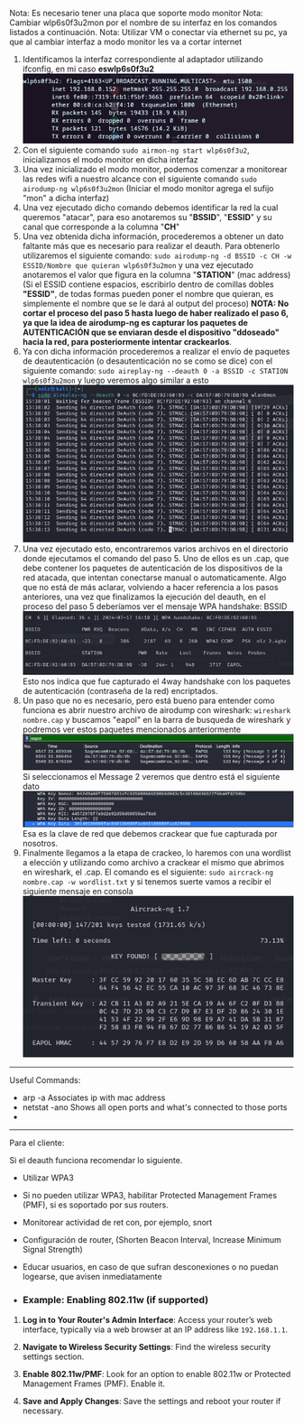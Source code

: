  Nota: Es necesario tener una placa que soporte modo monitor
 Nota: Cambiar wlp6s0f3u2mon por el nombre de su interfaz en los comandos listados a continuación.
 Nota: Utilizar VM o conectar via ethernet su pc, ya que al cambiar interfaz a modo monitor les va a cortar internet


1. Identificamos la interfaz correspondiente al adaptador utilizando ifconfig, en mi caso **eswlp6s0f3u2** ![Identificando interfaz](Pasted%20image%2020240717151205.png)
2. Con el siguiente comando `sudo airmon-ng start wlp6s0f3u2`, inicializamos el modo monitor en dicha interfaz
3. Una vez inicializado el modo monitor, podemos comenzar a monitorear las redes wifi a nuestro alcance con el siguiente comando `sudo airodump-ng wlp6s0f3u2mon` (Iniciar el modo monitor agrega el sufijo "mon" a dicha interfaz)
4. Una vez ejecutado dicho comando debemos identificar la red la cual queremos "atacar", para eso anotaremos su "**BSSID**", "**ESSID**" y su canal que corresponde a la columna "**CH**"
5. Una vez obtenida dicha información, procederemos a obtener un dato faltante más que es necesario para realizar el deauth. Para obtenerlo utilizaremos el siguiente comando: `sudo airodump-ng -d BSSID -c CH -w ESSID/Nombre que quieran wlp6s0f3u2mon` y una vez ejecutado anotaremos el valor que figura en la columna "**STATION**" (mac address) (Si el ESSID contiene espacios, escribirlo dentro de comillas dobles **"ESSID"**, de todas formas pueden poner el nombre que quieran, es simplemente el nombre que se le dará al output del proceso) **NOTA: No cortar el proceso del paso 5 hasta luego de haber realizado el paso 6, ya que la idea de airodump-ng es capturar los paquetes de AUTENTICACIÓN que se enviaran desde el dispositivo "ddoseado" hacia la red, para posteriormente intentar crackearlos**.
7. Ya con dicha información procederemos a realizar el envío de paquetes de deautenticación (o desautenticación no se como se dice) con el siguiente comando: `sudo aireplay-ng --deauth 0 -a BSSID -c STATION wlp6s0f3u2mon` y luego veremos algo similar a esto ![Salida de aireplay-ng](Pasted%20image%2020240717153831.png)
8. Una vez ejecutado esto, encontraremos varios archivos en el directorio donde ejecutamos el comando del paso 5. Uno de ellos es un .cap, que debe contener los paquetes de autenticación de los dispositivos de la red atacada, que intentan conectarse manual o automaticamente.  Algo que no está de más aclarar, volviendo a hacer referencia a los pasos anteriores, una vez que finalizamos la ejecución del deauth, en el proceso del paso 5 deberíamos ver el mensaje WPA handshake: BSSID![WPA handshake capturado](Pasted%20image%2020240717161256.png) Esto nos indica que fue capturado el 4way handshake con los paquetes de autenticación (contraseña de la red) encriptados.
9. Un paso que no es necesario, pero está bueno para entender como funciona es abrir nuestro archivo de airodump con wireshark: `wireshark nombre.cap` y buscamos "eapol" en la barra de busqueda de wireshark y podremos ver estos paquetes mencionados anteriormente ![Paquetes mencionados](Pasted%20image%2020240717161616.png) Si seleccionamos el Message 2 veremos que dentro está el siguiente dato ![Dato dentro del mensaje](Pasted%20image%2020240717161919.png) Esa es la clave de red que debemos crackear que fue capturada por nosotros.
10. Finalmente llegamos a la etapa de crackeo, lo haremos con una wordlist a elección y utilizando como archivo a crackear el mismo que abrimos en wireshark, el .cap. El comando es el siguiente: `sudo aircrack-ng nombre.cap -w wordlist.txt` y si tenemos suerte vamos a recibir el siguiente mensaje en consola ![Crackeo exitoso](Pasted%20image%2020240717162822.png)
------------------------------
Useful Commands:

- arp -a
Associates ip with mac address
- netstat -ano
Shows all open ports and what's connected to those ports
- 

-----------------
Para el cliente:

Si el deauth funciona recomendar lo siguiente.
- Utilizar WPA3
- Si no pueden utilizar WPA3, habilitar Protected Management Frames (PMF), si es soportado por sus routers.
- Monitorear actividad de ret con, por ejemplo, snort
- Configuración de router, (Shorten Beacon Interval, Increase Minimum Signal Strength)
- Educar usuarios, en caso de que sufran desconexiones o no puedan logearse, que avisen inmediatamente

- ### Example: Enabling 802.11w (if supported)

1. **Log in to Your Router's Admin Interface**: Access your router’s web interface, typically via a web browser at an IP address like `192.168.1.1`.
    
2. **Navigate to Wireless Security Settings**: Find the wireless security settings section.
    
3. **Enable 802.11w/PMF**: Look for an option to enable 802.11w or Protected Management Frames (PMF). Enable it.
    
4. **Save and Apply Changes**: Save the settings and reboot your router if necessary.

